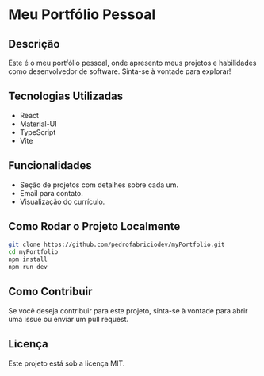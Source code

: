 # Meu Portfólio Pessoal

## Descrição
Este é o meu portfólio pessoal, onde apresento meus projetos e habilidades como desenvolvedor de software. Sinta-se à vontade para explorar!

## Tecnologias Utilizadas
- React
- Material-UI
- TypeScript
- Vite

## Funcionalidades
- Seção de projetos com detalhes sobre cada um.
- Email para contato.
- Visualização do currículo.

## Como Rodar o Projeto Localmente
```bash
git clone https://github.com/pedrofabriciodev/myPortfolio.git
cd myPortfolio
npm install
npm run dev
```  

## Como Contribuir
Se você deseja contribuir para este projeto, sinta-se à vontade para abrir uma issue ou enviar um pull request.  
  
## Licença
Este projeto está sob a licença MIT.